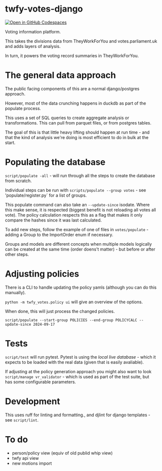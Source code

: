# twfy-votes-django

[![Open in GitHub Codespaces](https://github.com/codespaces/badge.svg)](https://codespaces.new/mysociety/twfy-votes)

Voting information platform.

This takes the divisions data from TheyWorkForYou and votes.parliament.uk and adds layers of analysis. 

In turn, it powers the voting record summaries in TheyWorkForYou. 

# The general data approach

The public facing components of this are a normal django/postgres approach.

However, most of the data crunching happens in duckdb as part of the populate process. 

This uses a set of SQL queries to create aggregate analysis or transformations. This can pull from parquet files, or from postgres tables.

The goal of this is that little heavy lifting should happen at run time - and that the kind of analysis we're doing is most efficient to do in bulk at the start. 

# Populating the database

`script/populate -all` - will run through all the steps to create the database from scratch.

Individual steps can be run with `scripts/populate --group votes` - see 'populate/register.py` for a list of groups. 

This populate command can also take an `--update-since` isodate. Where this make sense, it is respected (biggest benefit is not reloading all votes all vote).
The policy calculation respects this as a flag that makes it only compare the hashes since it was last calculated. 

To add new steps, follow the example of one of files in `votes/populate` - adding a Group to the ImportOrder enum if necessary. 

Groups and models are different concepts when multiple models logically can be created at the same time (order doens't matter) - but before or after other steps. 

# Adjusting policies

There is a CLI to handle updating the policy yamls (although you can do this manually).

`python -m twfy_votes.policy ui` will give an overview of the options.

When done, this will just process the changed policies. 

```
script/populate --start-group POLICIES --end-group POLICYCALC --update-since 2024-09-17
```

# Tests

`script/test` will run pytest. Pytest is using the *local live database* - which it expects to be loaded with the real data (given that is easily avaliable).

If adjusting at the policy generation approach you might also want to look `script/manage vr_validator` - which is used as part of the test suite, but has some configurable parameters.

# Development

This uses ruff for linting and formatting., and djlint for django templates - see `script/lint`.

# To do

- person/policy view (equiv of old publid whip view)
- twfy api view
- new motions import

